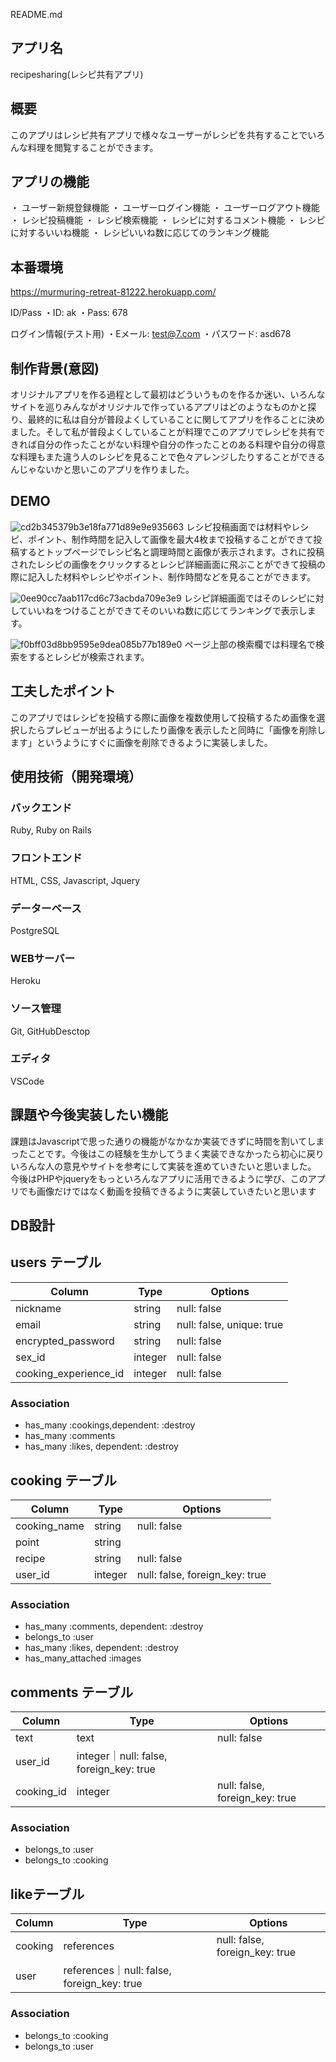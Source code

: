 README.md

## アプリ名
 recipesharing(レシピ共有アプリ)

## 概要
このアプリはレシピ共有アプリで様々なユーザーがレシピを共有することでいろんな料理を閲覧することができます。

## アプリの機能
・ ユーザー新規登録機能
・ ユーザーログイン機能
・ ユーザーログアウト機能
・ レシピ投稿機能
・ レシピ検索機能
・ レシピに対するコメント機能
・ レシピに対するいいね機能
・ レシピいいね数に応じてのランキング機能


## 本番環境
https://murmuring-retreat-81222.herokuapp.com/

ID/Pass
  ・ID: ak
  ・Pass: 678
 
 ログイン情報(テスト用)
  ・Eメール: test@7.com
  ・パスワード: asd678
 
## 制作背景(意図)
オリジナルアプリを作る過程として最初はどういうものを作るか迷い、いろんなサイトを巡りみんながオリジナルで作っているアプリはどのようなものかと探り、最終的に私は自分が普段よくしていることに関してアプリを作ることに決めました。そして私が普段よくしていることが料理でこのアプリでレシピを共有できれば自分の作ったことがない料理や自分の作ったことのある料理や自分の得意な料理もまた違う人のレシピを見ることで色々アレンジしたりすることができるんじゃないかと思いこのアプリを作りました。

## DEMO
![cd2b345379b3e18fa771d89e9e935663](https://user-images.githubusercontent.com/80242955/117793313-11915b80-b287-11eb-9b15-c55e2c0edb2d.gif)
レシピ投稿画面では材料やレシピ、ポイント、制作時間を記入して画像を最大4枚まで投稿することができて投稿するとトップページでレシピ名と調理時間と画像が表示されます。されに投稿されたレシピの画像をクリックするとレシピ詳細画面に飛ぶことができて投稿の際に記入した材料やレシピやポイント、制作時間などを見ることができます。


![0ee90cc7aab117cd6c73acbda709e3e9](https://user-images.githubusercontent.com/80242955/117797342-dd1f9e80-b28a-11eb-9a96-03d9d3124b35.gif)
レシピ詳細画面ではそのレシピに対していいねをつけることができてそのいいね数に応じてランキングで表示します。


![f0bff03d8bb9595e9dea085b77b189e0](https://user-images.githubusercontent.com/80242955/117799908-95e6dd00-b28d-11eb-802a-d14eddeabea2.gif)
ページ上部の検索欄では料理名で検索をするとレシピが検索されます。



## 工夫したポイント
このアプリではレシピを投稿する際に画像を複数使用して投稿するため画像を選択したらプレビューが出るようにしたり画像を表示したと同時に「画像を削除します」というようにすぐに画像を削除できるように実装しました。

## 使用技術（開発環境）

### バックエンド
Ruby, Ruby on Rails

### フロントエンド
HTML, CSS, Javascript, Jquery

### データーベース
PostgreSQL

### WEBサーバー
Heroku

### ソース管理
Git, GitHubDesctop

### エディタ
VSCode

## 課題や今後実装したい機能
課題はJavascriptで思った通りの機能がなかなか実装できずに時間を割いてしまったことです。今後はこの経験を生かしてうまく実装できなかったら初心に戻りいろんな人の意見やサイトを参考にして実装を進めていきたいと思いました。
今後はPHPやjqueryをもっといろんなアプリに活用できるように学び、このアプリでも画像だけではなく動画を投稿できるように実装していきたいと思います


## DB設計

## users テーブル

| Column   | Type   | Options     |
| -------- | ------ | ----------- |
| nickname | string | null: false |
| email    | string | null: false, unique: true |
| encrypted_password | string | null: false |
| sex_id   | integer| null: false |
| cooking_experience_id | integer | null: false |

### Association

- has_many :cookings,dependent: :destroy
- has_many :comments
- has_many :likes, dependent: :destroy



 ## cooking テーブル

| Column   | Type   | Options     |
| -------- | ------ | ----------- |
| cooking_name | string | null: false |
| point    | string |             |
| recipe   | string | null: false |
| user_id  | integer| null: false, foreign_key: true |

### Association
- has_many :comments, dependent: :destroy
- belongs_to :user
- has_many :likes, dependent: :destroy
- has_many_attached :images




## comments テーブル

| Column   | Type   | Options     |
| -------- | ------ | ----------- |
| text     | text   | null: false  |
| user_id  | integer｜null: false, foreign_key: true |
| cooking_id|integer |null: false, foreign_key: true |

 ### Association
- belongs_to :user
- belongs_to :cooking


## likeテーブル

| Column   | Type   | Options     |
| -------- | ------ | ----------- |
| cooking  | references|null: false, foreign_key: true |
| user     | references｜null: false, foreign_key: true |

### Association
- belongs_to :cooking
- belongs_to :user
